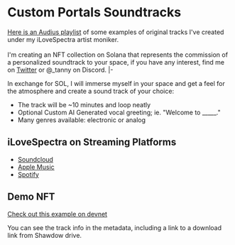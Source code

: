 # Custom Portals Soundtracks

[Here is an Audius playlist](https://audius.co/hntdenver/playlist/soundtrack-demos-1479347224) of some examples of original tracks I've created under my iLoveSpectra artist moniker.<br><br>
I'm creating an NFT collection on Solana that represents the commission of a personalized soundtrack to your space, if you have any interest, find me on [Twitter](https://twitter.com/ilovespectra) or @_tanny on Discord.
|-

In exchange for SOL, I will immerse myself in your space and get a feel for the atmosphere and create a sound track of your choice:
- The track will be ~10 minutes and loop neatly
- Optional Custom AI Generated vocal greeting; ie. "Welcome to _____."
- Many genres available: electronic or analog


## iLoveSpectra on Streaming Platforms
- [Soundcloud](https://soundcloud.com/ilovespectra)<br>
- [Apple Music](https://music.apple.com/us/artist/ilovespectra/1019842275)<br>
- [Spotify](https://open.spotify.com/artist/3FjTW11f4Ha323HFpX0iny)

## Demo NFT

[Check out this example on devnet](https://solscan.io/token/8U4eTGDWH378MqfJ4kQSyjW4BHb5qLfAoPpvhpri8Ef9?cluster=devnet#txs)

You can see the track info in the metadata, including a link to a download link from Shawdow drive.

